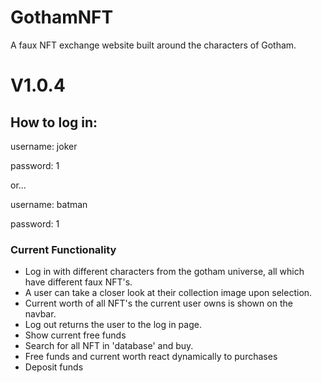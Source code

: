 # GothamNFT

A faux NFT exchange website built around the characters of Gotham.

# V1.0.4

## How to log in:

username: joker

password: 1

or...

username: batman

password: 1

### Current Functionality

- Log in with different characters from the gotham universe, all which have different faux NFT's.
- A user can take a closer look at their collection image upon selection.
- Current worth of all NFT's the current user owns is shown on the navbar.
- Log out returns the user to the log in page.
- Show current free funds
- Search for all NFT in 'database' and buy.
- Free funds and current worth react dynamically to purchases
- Deposit funds

